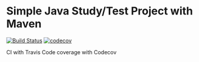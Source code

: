 # Simple Java Study/Test Project with Maven
[![Build Status](https://travis-ci.com/herdin/SimpleJava.svg?branch=master)](https://travis-ci.com/herdin/SimpleJava) [![codecov](https://codecov.io/gh/herdin/SimpleJava/branch/master/graph/badge.svg)](https://codecov.io/gh/herdin/SimpleJava)

CI with Travis
Code coverage with Codecov
